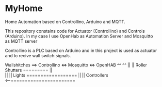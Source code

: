 # MyHome
Home Automation based on Controllino, Arduino and MQTT.

This repository constains code for Actuator (Controllino) and Controls (Arduino). 
In my case I use OpenHab as Automation Server and Mosquitto as MQTT server

Controllino is a PLC based on Arduino and in this project is used as actuator and to recive wall switch signals.


Wallshitches  ==>  Controllino <=> Mosquitto <=> OpenHAB
                       ^^             ^^
                       ||             ||
Roller Shutters =========             ||  
                       ||             ||
Lights ==================             ||
                                      ||
Controllers   <=========================
